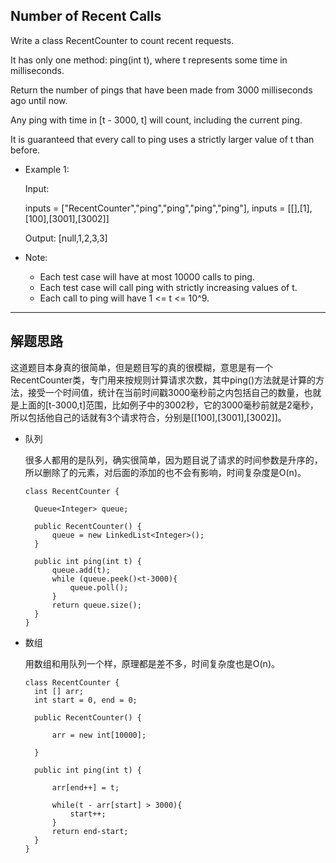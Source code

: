 ## Number of Recent Calls

Write a class RecentCounter to count recent requests.

It has only one method: ping(int t), where t represents some time in milliseconds.

Return the number of pings that have been made from 3000 milliseconds ago until now.

Any ping with time in [t - 3000, t] will count, including the current ping.

It is guaranteed that every call to ping uses a strictly larger value of t than before.

 

- Example 1:

  Input: 

  inputs = ["RecentCounter","ping","ping","ping","ping"], 
  inputs = [[],[1],[100],[3001],[3002]]

  Output: [null,1,2,3,3]
 

- Note:

  - Each test case will have at most 10000 calls to ping.
  - Each test case will call ping with strictly increasing values of t.
  - Each call to ping will have 1 <= t <= 10^9.

---

## 解题思路

这道题目本身真的很简单，但是题目写的真的很模糊，意思是有一个RecentCounter类，专门用来按规则计算请求次数，其中ping()方法就是计算的方法，接受一个时间值，统计在当前时间戳3000毫秒前之内包括自己的数量，也就是上面的[t-3000,t]范围，比如例子中的3002秒，它的3000毫秒前就是2毫秒，所以包括他自己的话就有3个请求符合，分别是[[100],[3001],[3002]]。

- 队列

  很多人都用的是队列，确实很简单，因为题目说了请求的时间参数是升序的，所以删除了的元素，对后面的添加的也不会有影响，时间复杂度是O(n)。

  ```
  class RecentCounter {

    Queue<Integer> queue;

    public RecentCounter() {
        queue = new LinkedList<Integer>();
    }

    public int ping(int t) {
        queue.add(t);
        while (queue.peek()<t-3000){
            queue.poll();
        }
        return queue.size();
    }
  }
  ```

- 数组
  
  用数组和用队列一个样，原理都是差不多，时间复杂度也是O(n)。

  ```
  class RecentCounter {
    int [] arr;
    int start = 0, end = 0;
    
    public RecentCounter() {
        
        arr = new int[10000];
        
    }
    
    public int ping(int t) {
        
        arr[end++] = t;
        
        while(t - arr[start] > 3000){
            start++;
        }  
        return end-start;
    }
  }
  ```